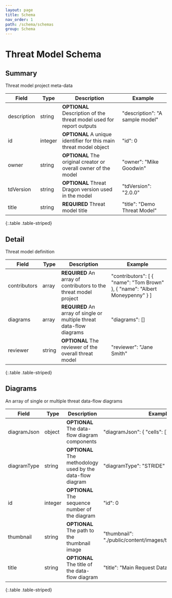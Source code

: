 ```yaml
---
layout: page
title: Schema
nav_order: 1
path: /schema/schemas
group: Schema
---
```


# Threat Model Schema

## Summary
Threat model project meta-data

| Field  | Type  | Description  | Example  |
| ------ | ----- | ------------ | -------- |
| description  | string  | **OPTIONAL** Description of the threat model used for report outputs | "description": "A sample model" |
| id  | integer  | **OPTIONAL** A unique identifier for this main threat model object | "id": 0  |
| owner  | string  | **OPTIONAL** The original creator or overall owner of the model | "owner": "Mike Goodwin"  |
| tdVersion  | string  | **OPTIONAL** Threat Dragon version used in the model | "tdVersion": "2.0.0"  |
| title  | string  | **REQUIRED** Threat model title | "title": "Demo Threat Model"  |
{:.table .table-striped}

## Detail
Threat model definition

| Field  | Type  | Description  | Example  |
| ------ | ----- | ------------ | -------- |
| contributors  | array  | **REQUIRED** An array of contributors to the threat model project | "contributors": [ { "name": "Tom Brown" }, { "name": "Albert Moneypenny" } ] |
| diagrams  | array  | **REQUIRED** An array of single or multiple threat data-flow diagrams | "diagrams": []  |
| reviewer  | string  | **OPTIONAL** The reviewer of the overall threat model | "reviewer": "Jane Smith"  |
{:.table .table-striped}

## Diagrams
An array of single or multiple threat data-flow diagrams

| Field  | Type  | Description  | Example  |
| ------ | ----- | ------------ | -------- |
| diagramJson | object | **OPTIONAL** The data-flow diagram components | "diagramJson": { "cells": [] } |
| diagramType | string | **OPTIONAL** The methodology used by the data-flow diagram | "diagramType": "STRIDE" |
| id | integer | **OPTIONAL** The sequence number of the diagram | "id": 0 |
| thumbnail | string | **OPTIONAL** The path to the thumbnail image | "thumbnail": "./public/content/images/thumbnail.stride.jpg" |
| title | string | **OPTIONAL** The title of the data-flow diagram | "title": "Main Request Data Flow" |
{:.table .table-striped}
